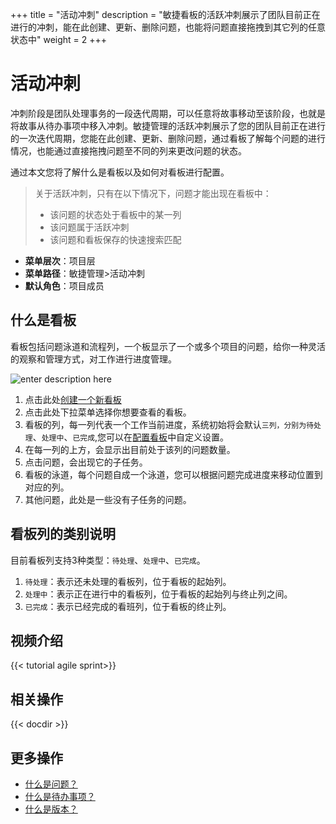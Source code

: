 ﻿+++
title = "活动冲刺"
description = "敏捷看板的活跃冲刺展示了团队目前正在进行的冲刺，能在此创建、更新、删除问题，也能将问题直接拖拽到其它列的任意状态中"
weight = 2
+++

# 活动冲刺
    
冲刺阶段是团队处理事务的一段迭代周期，可以任意将故事移动至该阶段，也就是将故事从待办事项中移入冲刺。敏捷管理的活跃冲刺展示了您的团队目前正在进行的一次迭代周期，您能在此创建、更新、删除问题，通过看板了解每个问题的进行情况，也能通过直接拖拽问题至不同的列来更改问题的状态。

通过本文您将了解什么是看板以及如何对看板进行配置。

<blockquote class="note">
  关于活跃冲刺，只有在以下情况下，问题才能出现在看板中：
  <ul>
  <li>该问题的状态处于看板中的某一列</li>
  <li>该问题属于活跃冲刺</li>
  <li>该问题和看板保存的快速搜索匹配</li>
  </ul>
  </blockquote>

- **菜单层次**：项目层
- **菜单路径**：敏捷管理>活动冲刺
- **默认角色**：项目成员

## 什么是看板

看板包括问题泳道和流程列，一个板显示了一个或多个项目的问题，给你一种灵活的观察和管理方式，对工作进行进度管理。


![enter description here](/docs/user-guide/agile/imge/image21.png)

1. 点击此处[创建一个新看板](../sprint/create-kanban)
2. 点击此处下拉菜单选择你想要查看的看板。
3. 看板的列，每一列代表一个工作当前进度，系统初始将会默认`三列，分别为待处理`、`处理中`、`已完成`,您可以在[配置看板](../sprint/manage-kanban)中自定义设置。
4. 在每一列的上方，会显示出目前处于该列的问题数量。
5. 点击问题，会出现它的子任务。
6. 看板的泳道，每个问题自成一个泳道，您可以根据问题完成进度来移动位置到对应的列。
7. 其他问题，此处是一些没有子任务的问题。


## 看板列的类别说明

  目前看板列支持3种类型：`待处理`、`处理中`、`已完成`。

1. `待处理`：表示还未处理的看板列，位于看板的起始列。
2. `处理中`：表示正在进行中的看板列，位于看板的起始列与终止列之间。
3. `已完成`：表示已经完成的看班列，位于看板的终止列。

## 视频介绍

{{< tutorial agile sprint>}}

## 相关操作

{{< docdir >}}

## 更多操作
- [什么是问题？](../issue)
- [什么是待办事项？](../backlog)
- [什么是版本？](../release)